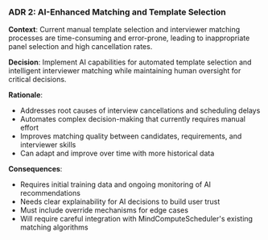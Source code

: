 ### ADR 2: AI-Enhanced Matching and Template Selection

**Context**:
Current manual template selection and interviewer matching processes are time-consuming and error-prone, leading to inappropriate panel selection and high cancellation rates.

**Decision**:
Implement AI capabilities for automated template selection and intelligent interviewer matching while maintaining human oversight for critical decisions.

**Rationale**:
- Addresses root causes of interview cancellations and scheduling delays
- Automates complex decision-making that currently requires manual effort
- Improves matching quality between candidates, requirements, and interviewer skills
- Can adapt and improve over time with more historical data

**Consequences**:
- Requires initial training data and ongoing monitoring of AI recommendations
- Needs clear explainability for AI decisions to build user trust
- Must include override mechanisms for edge cases
- Will require careful integration with MindComputeScheduler's existing matching algorithms